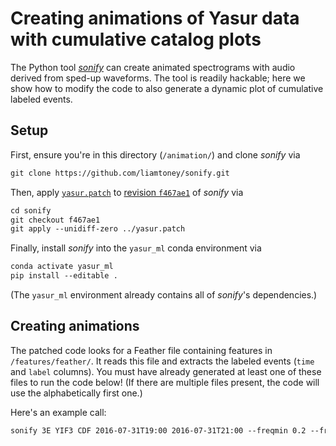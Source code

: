 # Creating animations of Yasur data with cumulative catalog plots

The Python tool [_sonify_](https://github.com/liamtoney/sonify) can create animated
spectrograms with audio derived from sped-up waveforms. The tool is readily hackable;
here we show how to modify the code to also generate a dynamic plot of cumulative
labeled events.

## Setup

First, ensure you're in this directory (`/animation/`) and clone _sonify_ via
```xml
git clone https://github.com/liamtoney/sonify.git
```

Then, apply [`yasur.patch`](yasur.patch) to
[revision `f467ae1`](https://github.com/liamtoney/sonify/tree/f467ae1b3d2912fdfa2fdf395e050f0df7fc269c)
of _sonify_ via
```xml
cd sonify
git checkout f467ae1
git apply --unidiff-zero ../yasur.patch
```

Finally, install _sonify_ into the `yasur_ml` conda environment via
```xml
conda activate yasur_ml
pip install --editable .
```
(The `yasur_ml` environment already contains all of _sonify_'s dependencies.)

## Creating animations

The patched code looks for a Feather file containing features in `/features/feather/`.
It reads this file and extracts the labeled events (`time` and `label` columns). You
must have already generated at least one of these files to run the code below! (If
there are multiple files present, the code will use the alphabetically first one.)

Here's an example call:
```xml
sonify 3E YIF3 CDF 2016-07-31T19:00 2016-07-31T21:00 --freqmin 0.2 --freqmax 4 --speed_up_factor 400 --fps 30 --spec_win_dur 20 --db_lim 90 115
```
